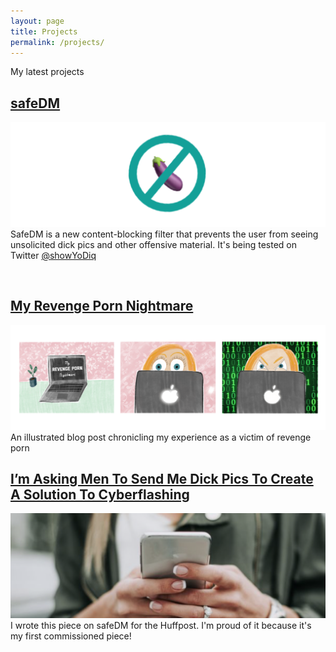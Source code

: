 ```yaml
---
layout: page
title: Projects
permalink: /projects/
---
```


My latest projects 


## [safeDM](https://safedm.com)
![safedm banner](/images/safedmprojectsbanner.png)
SafeDM is a new content-blocking filter that prevents the user from seeing unsolicited dick pics and other offensive material. It's being tested on Twitter [@showYoDiq](Twitter.com/showyodiq)

<br>

## [My Revenge Porn Nightmare](https://mother4ker.github.io/she-wants-revenge/)
![Revenge porn banner](/images/revengepornbanner.png)
An illustrated blog post chronicling my experience as a victim of revenge porn
<br>
## [I’m Asking Men To Send Me Dick Pics To Create A Solution To Cyberflashing](https://www.huffingtonpost.co.uk/entry/cyberflashing-revenge-porn_uk_5dce6dcce4b0d2e79f8a785f?ncid=other_homepage_tiwdkz83gze&utm_campaign=mw_entry_recirc)
![huffpost photo](/images/huffpost.png)
I wrote this piece on safeDM for the Huffpost. I'm proud of it because it's my first commissioned piece!
